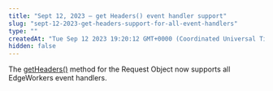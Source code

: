 ```yaml
---
title: "Sept 12, 2023 — get Headers() event handler support"
slug: "sept-12-2023-get-headers-support-for-all-event-handlers"
type: ""
createdAt: "Tue Sep 12 2023 19:20:12 GMT+0000 (Coordinated Universal Time)"
hidden: false
---
```

The [getHeaders()](doc:request-object#getheaders) method for the Request Object now supports all EdgeWorkers event handlers.